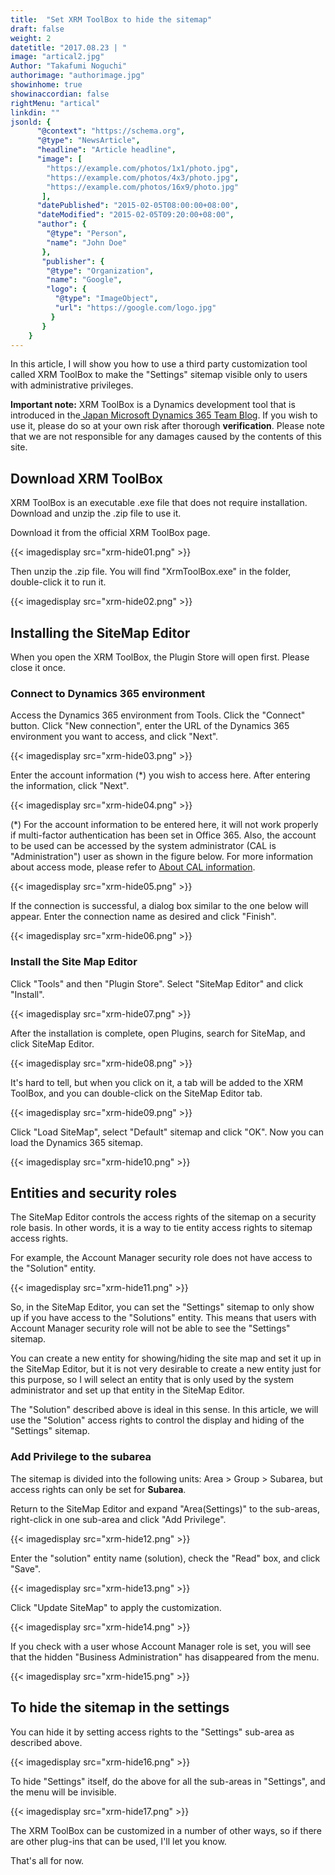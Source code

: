 ```yaml
---
title:  "Set XRM ToolBox to hide the sitemap"
draft: false
weight: 2
datetitle: "2017.08.23 | "
image: "artical2.jpg"
Author: "Takafumi Noguchi"
authorimage: "authorimage.jpg"
showinhome: true
showinaccordian: false
rightMenu: "artical"
linkdin: ""
jsonld: {
      "@context": "https://schema.org",
      "@type": "NewsArticle",
      "headline": "Article headline",
      "image": [
        "https://example.com/photos/1x1/photo.jpg",
        "https://example.com/photos/4x3/photo.jpg",
        "https://example.com/photos/16x9/photo.jpg"
       ],
      "datePublished": "2015-02-05T08:00:00+08:00",
      "dateModified": "2015-02-05T09:20:00+08:00",
      "author": {
        "@type": "Person",
        "name": "John Doe"
       },
       "publisher": {
        "@type": "Organization",
        "name": "Google",
        "logo": {
          "@type": "ImageObject",
          "url": "https://google.com/logo.jpg"
         }
       }
    }
---
```

<!-- Intro  -->
In this article, I will show you how to use a third party customization tool called XRM ToolBox to make the "Settings" sitemap visible only to users with administrative privileges.

**Important note:** XRM ToolBox is a Dynamics development tool that is introduced in the[ Japan Microsoft Dynamics 365 Team Blog](https://blogs.msdn.microsoft.com/crmjapan/2014/05/19/dynamics-crm-20112013/). If you wish to use it, please do so at your own risk after thorough **verification**. Please note that we are not responsible for any damages caused by the contents of this site.


## Download XRM ToolBox
XRM ToolBox is an executable .exe file that does not require installation. Download and unzip the .zip file to use it.      

Download it from the official XRM ToolBox page.
<!-- Image= xrm-hide01.png -->
{{< imagedisplay src="xrm-hide01.png" >}}


Then unzip the .zip file. You will find "XrmToolBox.exe" in the folder, double-click it to run it.
<!-- Image= xrm-hide02.png -->
{{< imagedisplay src="xrm-hide02.png" >}}


## Installing the SiteMap Editor
When you open the XRM ToolBox, the Plugin Store will open first. Please close it once.

### Connect to Dynamics 365 environment
Access the Dynamics 365 environment from Tools. Click the "Connect" button. Click "New connection", enter the URL of the Dynamics 365 environment you want to access, and click "Next".
<!-- Image= xrm-hide03.png -->
{{< imagedisplay src="xrm-hide03.png" >}}


Enter the account information (*) you wish to access here. After entering the information, click "Next".
<!-- Image= xrm-hide04.png -->
{{< imagedisplay src="xrm-hide04.png" >}}


(*) For the account information to be entered here, it will not work properly if multi-factor authentication has been set in Office 365. Also, the account to be used can be accessed by the system administrator (CAL is "Administration") user as shown in the figure below. For more information about access mode, please refer to [About CAL information]().
<!-- Image= xrm-hide05.png -->
{{< imagedisplay src="xrm-hide05.png" >}}

If the connection is successful, a dialog box similar to the one below will appear. Enter the connection name as desired and click "Finish".
<!-- Image= xrm-hide06.png -->
{{< imagedisplay src="xrm-hide06.png" >}}


### Install the Site Map Editor
Click "Tools" and then "Plugin Store". Select "SiteMap Editor" and click "Install".
<!-- Image= xrm-hide07.png -->
{{< imagedisplay src="xrm-hide07.png" >}}


After the installation is complete, open Plugins, search for SiteMap, and click SiteMap Editor.
<!-- Image= xrm-hide08.png -->
{{< imagedisplay src="xrm-hide08.png" >}}


It's hard to tell, but when you click on it, a tab will be added to the XRM ToolBox, and you can double-click on the SiteMap Editor tab.
<!-- Image= xrm-hide09.png -->
{{< imagedisplay src="xrm-hide09.png" >}}


Click "Load SiteMap", select "Default" sitemap and click "OK". Now you can load the Dynamics 365 sitemap.
<!-- Image= xrm-hide10.png -->
{{< imagedisplay src="xrm-hide10.png" >}}


## Entities and security roles
The SiteMap Editor controls the access rights of the sitemap on a security role basis. In other words, it is a way to tie entity access rights to sitemap access rights.

For example, the Account Manager security role does not have access to the "Solution" entity.
<!-- Image= xrm-hide11.png -->
{{< imagedisplay src="xrm-hide11.png" >}}


So, in the SiteMap Editor, you can set the "Settings" sitemap to only show up if you have access to the "Solutions" entity. This means that users with Account Manager security role will not be able to see the "Settings" sitemap.

You can create a new entity for showing/hiding the site map and set it up in the SiteMap Editor, but it is not very desirable to create a new entity just for this purpose, so I will select an entity that is only used by the system administrator and set up that entity in the SiteMap Editor.

The "Solution" described above is ideal in this sense. In this article, we will use the "Solution" access rights to control the display and hiding of the "Settings" sitemap.

### Add Privilege to the subarea

The sitemap is divided into the following units: Area > Group > Subarea, but access rights can only be set for **Subarea**.

Return to the SiteMap Editor and expand "Area(Settings)" to the sub-areas, right-click in one sub-area and click "Add Privilege".
<!-- Image= xrm-hide12.png -->
{{< imagedisplay src="xrm-hide12.png" >}}


Enter the "solution" entity name (solution), check the "Read" box, and click "Save".
<!-- Image= xrm-hide13.png -->
{{< imagedisplay src="xrm-hide13.png" >}}

Click "Update SiteMap" to apply the customization.
<!-- Image= xrm-hide14.png -->
{{< imagedisplay src="xrm-hide14.png" >}}


If you check with a user whose Account Manager role is set, you will see that the hidden "Business Administration" has disappeared from the menu.
<!-- Image= xrm-hide15.png -->
{{< imagedisplay src="xrm-hide15.png" >}}


## To hide the sitemap in the settings
You can hide it by setting access rights to the "Settings" sub-area as described above.
<!-- Image- xrm-hide16.png -->
{{< imagedisplay src="xrm-hide16.png" >}}


To hide "Settings" itself, do the above for all the sub-areas in "Settings", and the menu will be invisible.
<!-- Image= xrm-hide17.png -->
{{< imagedisplay src="xrm-hide17.png" >}}


The XRM ToolBox can be customized in a number of other ways, so if there are other plug-ins that can be used, I'll let you know.

That's all for now.    
&nbsp;